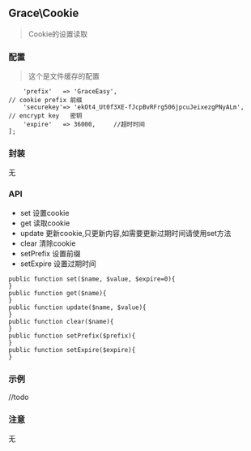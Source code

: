 ## Grace\Cookie
> Cookie的设置读取


### 配置

> 这个是文件缓存的配置
```
    'prefix'   => 'GraceEasy',                                        // cookie prefix 前缀
    'securekey'=> 'ekOt4_Ut0f3XE-fJcpBvRFrg506jpcuJeixezgPNyALm',     // encrypt key   密钥
    'expire'   => 36000,     //超时时间
];
```

### 封装

无

### API

+ set       设置cookie
+ get       读取cookie
+ update    更新cookie,只更新内容,如需要更新过期时间请使用set方法
+ clear     清除cookie
+ setPrefix 设置前缀
+ setExpire 设置过期时间

```
public function set($name, $value, $expire=0){
}
public function get($name){
}
public function update($name, $value){
}
public function clear($name){
}
public function setPrefix($prefix){
}
public function setExpire($expire){
}
```

### 示例

//todo

### 注意

无
